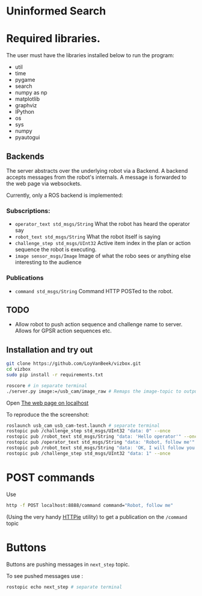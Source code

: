 # Uninformed Search

Required libraries.
===================
The user must have the libraries installed below to run the program:

* util
* time
* pygame
* search
* numpy as np
* matplotlib
* graphviz
* IPython
* os
* sys
* numpy 
* pyautogui


Backends
--------

The server abstracts over the underlying robot via a Backend. A backend accepts messages from the robot's internals. A message is forwarded to the web page via websockets.

Currently, only a ROS backend is implemented:

### Subscriptions:

* ```operator_text std_msgs/String``` What the robot has heard the operator say
* ```robot_text std_msgs/String``` What the robot itself is saying
* ```challenge_step std_msgs/UInt32``` Active item index in the plan or action sequence the robot is executing.
* ```image sensor_msgs/Image``` Image of what the robo sees or anything else interesting to the audience

### Publications
* ```command std_msgs/String``` Command HTTP POSTed to the robot.

TODO
----

* Allow robot to push action sequence and challenge name to server. Allows for GPSR action sequences etc.

Installation and try out
-------
```bash
git clone https://github.com/LoyVanBeek/vizbox.git
cd vizbox
sudo pip install -r requirements.txt

roscore # in separate terminal
./server.py image:=/usb_cam/image_raw # Remaps the image-topic to output of the USB cam, see below
```

Open [The web page on localhost](http://localhost:8888)

To reproduce the the screenshot:
```bash
roslaunch usb_cam usb_cam-test.launch # separate terminal
rostopic pub /challenge_step std_msgs/UInt32 "data: 0" --once
rostopic pub /robot_text std_msgs/String "data: 'Hello operator'" --once
rostopic pub /operator_text std_msgs/String "data: 'Robot, follow me'" --once
rostopic pub /robot_text std_msgs/String "data: 'OK, I will follow you'" --once;
rostopic pub /challenge_step std_msgs/UInt32 "data: 1" --once
```

POST commands
=============
Use
```bash
http -f POST localhost:8888/command command="Robot, follow me"
```
(Using the very handy [HTTPie](https://httpie.org/) utility) to get a publication on the ```/command``` topic

Buttons
=============

Buttons are pushing messages in `next_step` topic.

To see pushed messages use :
```bash
rostopic echo next_step # separate terminal
```



